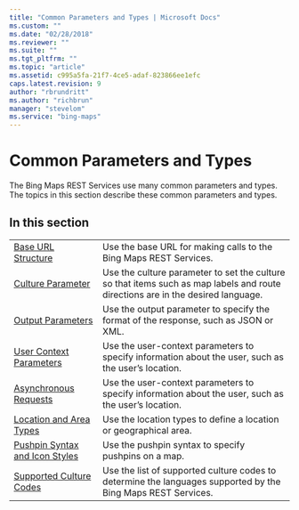 ```yaml
---
title: "Common Parameters and Types | Microsoft Docs"
ms.custom: ""
ms.date: "02/28/2018"
ms.reviewer: ""
ms.suite: ""
ms.tgt_pltfrm: ""
ms.topic: "article"
ms.assetid: c995a5fa-21f7-4ce5-adaf-823866ee1efc
caps.latest.revision: 9
author: "rbrundritt"
ms.author: "richbrun"
manager: "stevelom"
ms.service: "bing-maps"
---
```

# Common Parameters and Types
The Bing Maps REST Services use many common parameters and types. The topics in this section describe these common parameters and types.  
  
## In this section  
  
|||  
|-|-|  
|[Base URL Structure](../rest-services/bing-maps-rest-url-structure.md)|Use the base URL for making calls to the Bing Maps REST Services.|  
|[Culture Parameter](../rest-services/culture-parameter.md)|Use the culture parameter to set the culture so that items such as map labels and route directions are in the desired language.|  
|[Output Parameters](../rest-services/output-parameters.md)|Use the output parameter to specify the format of the response, such as JSON or XML.|  
|[User Context Parameters](../rest-services/user-context-parameters.md)|Use the user-context parameters to specify information about the user, such as the user’s location.|  
|[Asynchronous Requests](../rest-services/asynchronous-requests.md)|Use the user-context parameters to specify information about the user, such as the user’s location.|  
|[Location and Area Types](../rest-services/location-and-area-types.md)|Use the location types to define a location or geographical area.|  
|[Pushpin Syntax and Icon Styles](../rest-services/pushpin-syntax-and-icon-styles.md)|Use the pushpin syntax to specify pushpins on a map.|  
|[Supported Culture Codes](../rest-services/supported-culture-codes.md)|Use the list of supported culture codes to determine the languages supported by the Bing Maps REST Services.|